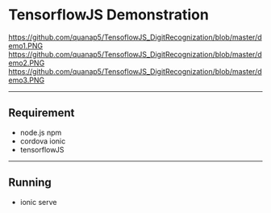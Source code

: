 # TensorflowJS Demonstration
https://github.com/quanap5/TensoflowJS_DigitRecognization/blob/master/demo1.PNG
https://github.com/quanap5/TensoflowJS_DigitRecognization/blob/master/demo2.PNG
https://github.com/quanap5/TensoflowJS_DigitRecognization/blob/master/demo3.PNG


----
## Requirement

- node.js npm
- cordova ionic
- tensorflowJS

----
## Running

- ionic serve
